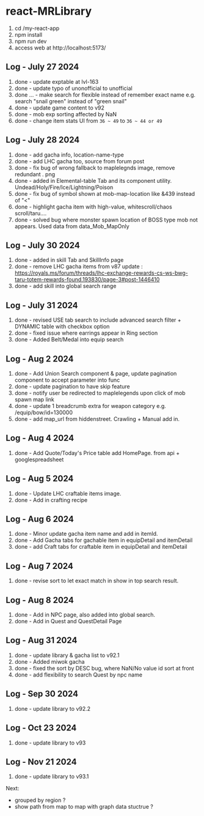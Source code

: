 # react-MRLibrary

1. cd /my-react-app
2. npm install
3. npm run dev
4. access web at http://localhost:5173/

<!-- next to update -->

## Log - July 27 2024
1. done - update exptable at lvl-163 
2. done - update typo of unonofficial to unofficial
3. done ... - make search for flexible instead of remember exact name e.g. search "snail green" instead of "green snail"
4. done - update game content to v92 
5. done -  mob exp sorting affected by NaN
6. done - change item stats UI from ```36 ~ 49```  to  ```36 ~ 44 or 49 ```

## Log - July 28 2024
1. done - add gacha info, location-name-type
2. done - add LHC gacha too, source from forum post
3. done - fix bug of wrong fallback to maplelegnds image, remove redundant .
png
4. done - added in Elemental-table Tab and its component utility. Undead/Holy/Fire/Ice/Lightning/Poison
5. done - fix bug of symbol shown at mob-map-location like &439 instead of "<"
6. done - highlight gacha item with high-value, whitescroll/chaos scroll/taru....
7. done - solved bug where monster spawn location of BOSS type mob not appears. Used data from data_Mob_MapOnly

## Log - July 30 2024
1. done - added in skill Tab and SkillInfo page
2. done - remove LHC gacha items from v87 update : https://royals.ms/forum/threads/lhc-exchange-rewards-cs-ws-bwg-taru-totem-rewards-found.193830/page-3#post-1446410
3. done - add skill into global search range


## Log - July 31 2024
1. done - revised USE tab search to include advanced search filter + DYNAMIC table with checkbox option
2. done -  fixed issue where earrings appear in Ring section
3. done -  Added Belt/Medal into equip search


## Log - Aug 2 2024
1. done - Add Union Search component & page, update pagination component to accept parameter into func
2. done - update pagination to have skip feature
3. done - notify user be redirected to maplelegends upon click of mob spawn map link
4. done - update 1 breadcrumb extra for weapon category e.g. /equip/bow/id=130000
5. done - add map_url from hiddenstreet. Crawling + Manual add in. 

## Log - Aug 4 2024
1. done - Add Quote/Today's Price table add HomePage. from api + googlespreadsheet

## Log - Aug 5 2024
1. done - Update LHC craftable items image.
2. done - Add in crafting recipe

## Log - Aug 6 2024
1. done - Minor update gacha item name and add in itemId.
2. done - Add Gacha tabs for gachable item in equipDetail and itemDetail
3. done - add Craft tabs for craftable item in equipDetail and itemDetail

## Log - Aug 7 2024
1. done - revise sort to let exact match in show in top search result.

## Log - Aug 8 2024
1. done - Add in NPC page, also added into global search.
2. done - Add in Quest and QuestDetail Page

## Log - Aug 31 2024
1. done - update library & gacha list to v92.1
2. done - Added miwok gacha 
3. done - fixed the sort by DESC bug, where NaN/No value id sort at front
4. done - add flexibility to search Quest by npc name 

## Log - Sep 30 2024
1. done - update library to v92.2 

## Log - Oct 23 2024
1. done - update library to v93

## Log - Nov 21 2024
1. done - update library to v93.1

Next:
- grouped by region ?
- show path from map to map with graph data stuctrue ?